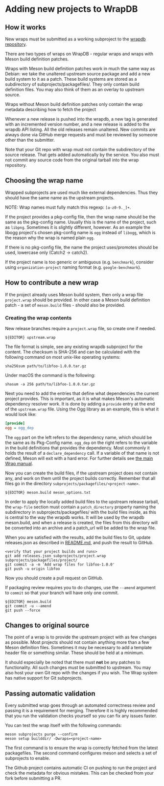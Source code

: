 # Adding new projects to WrapDB


## How it works

New wraps must be submitted as a working subproject to the [wrapdb
repository](https://github.com/mesonbuild/wrapdb).

There are two types of wraps on WrapDB - regular wraps and wraps with
Meson build definition patches.

Wraps with Meson build definition patches work in much the same way as
Debian: we take the unaltered upstream source package and add a new
build system to it as a patch. These build systems are stored as a
subdirectory of subprojects/packagefiles/. They only contain build
definition files. You may also think of them as an overlay to upstream
source.

Wraps without Meson build definition patches only contain the wrap
metadata describing how to fetch the project

Whenever a new release is pushed into the wrapdb, a new tag is
generated with an incremented version number, and a new release is
added to the wrapdb API listing. All the old releases remain
unaltered. New commits are always done via GitHub merge requests and
must be reviewed by someone other than the submitter.

Note that your Git repo with wrap must not contain the subdirectory of
the source release. That gets added automatically by the service. You
also must not commit any source code from the original tarball into
the wrap repository.

## Choosing the wrap name

Wrapped subprojects are used much like external dependencies. Thus
they should have the same name as the upstream projects.

NOTE: Wrap names must fully match this regexp: `[a-z0-9._]+`.

If the project provides a pkg-config file, then the wrap name
should be the same as the pkg-config name. Usually this is the name of
the project, such as `libpng`. Sometimes it is slightly different,
however. As an example the libogg project's chosen pkg-config name is
`ogg` instead of `libogg`, which is the reason why the wrap is
named plain `ogg`.

If there is no pkg-config file, the name the project uses/promotes
should be used, lowercase only (Catch2 -> catch2).

If the project name is too generic or ambiguous (e.g. `benchmark`),
consider using `organization-project` naming format (e.g.
`google-benchmark`).

## How to contribute a new wrap

If the project already uses Meson build system, then only a wrap file
`project.wrap` should be provided. In other case a Meson build
definition patch - a set of `meson.build` files - should also be
provided.

### Creating the wrap contents

New release branches require a `project.wrap` file, so create one if
needed.

```
${EDITOR} upstream.wrap
```

The file format is simple, see any existing wrapdb subproject for the
content. The checksum is SHA-256 and can be calculated with the
following command on most unix-like operating systems:

```
sha256sum path/to/libfoo-1.0.0.tar.gz
```

Under macOS the command is the following:

```
shasum -a 256 path/to/libfoo-1.0.0.tar.gz
```

Next you need to add the entries that define what dependencies the
current project provides. This is important, as it is what makes
Meson's automatic dependency resolver work. It is done by adding a
`provide` entry at the end of the `upstream.wrap` file. Using the Ogg
library as an example, this is what it would look like:

```ini
[provide]
ogg = ogg_dep
```

The `ogg` part on the left refers to the dependency name, which should
be the same as its Pkg-Config name. `ogg_dep` on the right refers to
the variable in the build definitions that provides the dependency.
Most commonly it holds the result of a `declare_dependency` call. If a
variable of that name is not defined, Meson will exit with a hard
error. For further details see [the main Wrap
manual](Wrap-dependency-system-manual.md).

Now you can create the build files, if the upstream project does not
contain any, and work on them until the project builds correctly.
Remember that all files go in the directory
`subprojects/packagefiles/<project-name>`.

```
${EDITOR} meson.build meson_options.txt
```

In order to apply the locally added build files to the upstream
release tarball, the `wrap-file` section must contain a
`patch_directory` property naming the subdirectory in
subprojects/packagefiles/ with the build files inside, as this is
central to the way the wrapdb works. It will be used by the wrapdb
meson.build, and when a release is created, the files from this
directory will be converted into an archive and a patch_url will be
added to the wrap file.

When you are satisfied with the results, add the build files to Git, update
releases.json as described in
[README.md](https://github.com/mesonbuild/wrapdb#readme), and push the result
to GitHub.

```
<verify that your project builds and runs>
git add releases.json subprojects/project.wrap subprojects/packagefiles/project/
git commit -a -m 'Add wrap files for libfoo-1.0.0'
git push -u origin libfoo
```

Now you should create a pull request on GitHub.

If packaging review requires you to do changes, use the `--amend`
argument to `commit` so that your branch will have only one commit.

```
${EDITOR} meson.build
git commit -u --amend
git push --force
```

## Changes to original source

The point of a wrap is to provide the upstream project with as few
changes as possible. Most projects should not contain anything more
than a few Meson definition files. Sometimes it may be necessary to
add a template header file or something similar. These should be held
at a minimum.

It should especially be noted that there must **not** be any patches
to functionality. All such changes must be submitted to upstream. You
may also host your own Git repo with the changes if you wish. The Wrap
system has native support for Git subprojects.

## Passing automatic validation

Every submitted wrap goes through an automated correctness review and
passing it is a requirement for merging. Therefore it is highly
recommended that you run the validation checks yourself so you can fix
any issues faster.

You can test the wrap itself with the following commands:

    meson subprojects purge --confirm
    meson setup builddir/ -Dwraps=<project-name>

The first command is to ensure the wrap is correctly fetched from the
latest packagefiles. The second command configures meson and selects a
set of subprojects to enable.

The Github project contains automatic CI on pushing to run the project
and check the metadata for obvious mistakes. This can be checked from
your fork before submitting a PR.
